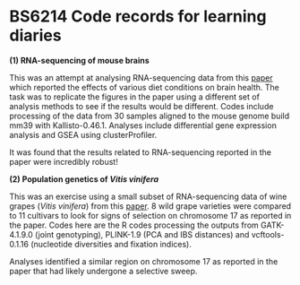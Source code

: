 # BS6214 Code records for learning diaries

**(1) RNA-sequencing of mouse brains**

This was an attempt at analysing RNA-sequencing data from this [paper](https://doi.org/10.1016/j.celrep.2018.10.070) which reported the effects of various diet conditions on brain health. The task was to replicate the figures in the paper using a different set of analysis methods to see if the results would be different. Codes include processing of the data from 30 samples aligned to the mouse genome build mm39 with Kallisto-0.46.1. Analyses include differential gene expression analysis and GSEA using clusterProfiler.

It was found that the results related to RNA-sequencing reported in the paper were incredibly robust!

**(2) Population genetics of _Vitis vinifera_**

This was an exercise using a small subset of RNA-sequencing data of wine grapes (<i>Vitis vinifera</i>) from this [paper](https://www.nature.com/articles/s41467-021-27487-y). 8 wild grape varieties were compared to 11 cultivars to look for signs of selection on chromosome 17 as reported in the paper. Codes here are the R codes processing the outputs from GATK-4.1.9.0 (joint genotyping), PLINK-1.9 (PCA and IBS distances) and vcftools-0.1.16 (nucleotide diversities and fixation indices).

Analyses identified a similar region on chromosome 17 as reported in the paper that had likely undergone a selective sweep.
